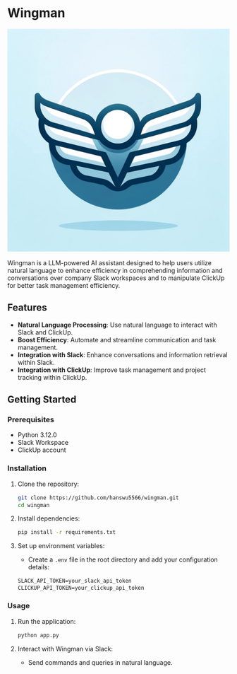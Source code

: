 # Wingman

![Wingman Logo](wingman.png)

Wingman is a LLM-powered AI assistant designed to help users utilize natural language to enhance efficiency in comprehending information and conversations over company Slack workspaces and to manipulate ClickUp for better task management efficiency.

## Features

- **Natural Language Processing**: Use natural language to interact with Slack and ClickUp.
- **Boost Efficiency**: Automate and streamline communication and task management.
- **Integration with Slack**: Enhance conversations and information retrieval within Slack.
- **Integration with ClickUp**: Improve task management and project tracking within ClickUp.

## Getting Started

### Prerequisites

- Python 3.12.0
- Slack Workspace
- ClickUp account

### Installation

1. Clone the repository:
    ```sh
    git clone https://github.com/hanswu5566/wingman.git
    cd wingman
    ```

2. Install dependencies:
    ```sh
    pip install -r requirements.txt
    ```

3. Set up environment variables:
    - Create a `.env` file in the root directory and add your configuration details:
    ```env
    SLACK_API_TOKEN=your_slack_api_token
    CLICKUP_API_TOKEN=your_clickup_api_token
    ```

### Usage

1. Run the application:
    ```sh
    python app.py
    ```

2. Interact with Wingman via Slack:
    - Send commands and queries in natural language.
 
